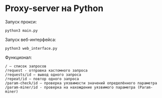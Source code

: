 # Proxy-server на Python

Запуск прокси:
```
python3 main.py
```

Запуск веб-интерфейса:
```
python3 web_interface.py
```

Функционал:
```
/ – список запросов
/request - отправка кастомного запроса
/requests/id – вывод одного запроса
/repeat/id – повтор одного запроса
/param-check/id – проверка уязвимости значений определённого параметра
/param-miner/id - проверка на нахождение уязвимого параметра (Param-miner)
```
